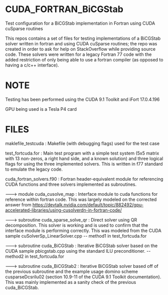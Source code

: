 # CUDA_FORTRAN_BiCGStab
Test configuration for a BiCGStab implementation in Fortran using CUDA cuSparse routines

This repos contains a set of files for testing implementations of a BiCGStab solver
written in fortran and using CUDA cuSparse routines; the repo was created in order
to ask for help on StackOverflow while providing source code. These solvers were
written for a legacy Fortran 77 code with the added restriction of only being able 
to use a fortran compiler (as opposed to having a c/c++ interface). 

NOTE
====
Testing has been performed using the CUDA 9.1 Toolkit and iFort 17.0.4.196

GPU being used is a Tesla P4 card

FILES
=====
maklefile_testcuda : Makefile (with debugging flags) used for the test case

test_fortcuda.for : Main test program with a simple test system (5x5 matrix with 13 non-zeros,
                    a right hand side, and a known solution) and three logical flags
                    for using the three implemented solvers. This is written in f77 
                    standard to emulate the legacy code.
                    
cuda_fortran_solvers.f90 : Fortran header-equivalent module for referencing CUDA
                           functions and three solvers implemented as subroutines.
                           
---> module cuda_cusolve_map : Interface module to cuda functions for reference within
                               fortran code. This was largely modeled on the corrected
                               answer from 
   https://devtalk.nvidia.com/default/topic/882492/gpu-accelerated-libraries/using-cusolverdn-in-fortran-code/
                           
---> subroutine cuda_sparse_solve_qr : Direct solver using QR decomposition. This solver
                                       is working and is used to confirm that the
                                       interface module is performing correctly. This was
                                       modeled from the CUDA sample cuSolverSp_LinearSolver.cpp
                                       -- method1 in test_fortcuda.for
                                       
---> subroutine cuda_BiCGStab : Iterative BiCGStab solver based on the CUDA sample 
                                pbicgstab.cpp using the standard ILU preconditioner.
                                -- method2 in test_fortcuda.for
                                
---> subroutine cuda_BiCGStab2 : Iterative BiCGStab solver based off of the previous subroutine
                                 and the example usage domino scheme cusparseDcsrilu02 (section 10.9-11
                                 of the CUDA 9.1 Toolkit documentation). This was
                                 mainly implemented as a sanity check of the previous cuda_BiCGStab.
                    


